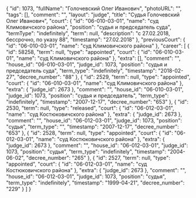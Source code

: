 {
    "id": 1073,
    "fullName": "Голочевский Олег Иванович",
    "photoURL": "",
    "tags": [],
    "comment": "",
    "layout": "judge",
    "title": "Судья Голочевский Олег Иванович",
    "court": {
        "id": "06-010-03-01",
        "name": "суд Климовичского района",
        "position": "судья и председатель суда",
        "termType": "indefinitely",
        "term": null,
        "description": "c 27.02.2018, бессрочно, по указу 88",
        "timestamp": "27.02.2018"
    },
    "previousCourt": {
        "id": "06-010-03-01",
        "name": "суд Климовичского района"
    },
    "career": [
        {
            "id": 58258,
            "term": null,
            "type": "appointed",
            "court": {
                "id": "06-010-03-01",
                "name": "суд Климовичского района"
            },
            "extra": [],
            "comment": "",
            "house_id": "06-010-03-01",
            "judge_id": 1073,
            "position": "судья и председатель суда",
            "term_type": "indefinitely",
            "timestamp": "2018-02-27",
            "decree_number": "88"
        },
        {
            "id": 2529,
            "term": null,
            "type": "appointed",
            "court": {
                "id": "06-010-03-01",
                "name": "суд Климовичского района"
            },
            "extra": {
                "judge_id": 2673
            },
            "comment": "",
            "house_id": "06-010-03-01",
            "judge_id": 1073,
            "position": "судья и председатель",
            "term_type": "indefinitely",
            "timestamp": "2007-12-17",
            "decree_number": "653"
        },
        {
            "id": 2530,
            "term": null,
            "type": "released",
            "court": {
                "id": "06-012-03-01",
                "name": "суд Костюковичского района"
            },
            "extra": {
                "judge_id": 2673
            },
            "comment": "",
            "house_id": "06-012-03-01",
            "judge_id": 1073,
            "position": "судья",
            "term_type": "",
            "timestamp": "2007-12-17",
            "decree_number": "653"
        },
        {
            "id": 2528,
            "term": null,
            "type": "appointed",
            "court": {
                "id": "06-012-03-01",
                "name": "суд Костюковичского района"
            },
            "extra": {
                "judge_id": 2673
            },
            "comment": "",
            "house_id": "06-012-03-01",
            "judge_id": 1073,
            "position": "судья",
            "term_type": "indefinitely",
            "timestamp": "2004-06-02",
            "decree_number": "265"
        },
        {
            "id": 2527,
            "term": null,
            "type": "appointed",
            "court": {
                "id": "06-012-03-01",
                "name": "суд Костюковичского района"
            },
            "extra": {
                "judge_id": 2673
            },
            "comment": "",
            "house_id": "06-012-03-01",
            "judge_id": 1073,
            "position": "судья",
            "term_type": "indefinitely",
            "timestamp": "1999-04-21",
            "decree_number": "229"
        }
    ]
}
